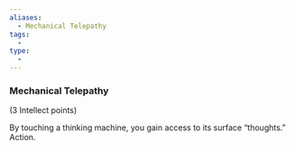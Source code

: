 ```yaml
---
aliases:
  - Mechanical Telepathy
tags:
  - 
type:
  - 
---
```

### Mechanical Telepathy

(3 Intellect points)

By touching a thinking machine, you gain access to its surface “thoughts.” Action.